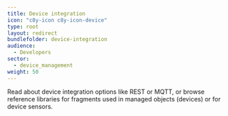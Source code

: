 ```yaml
---
title: Device integration
icon: "c8y-icon c8y-icon-device"
type: root
layout: redirect
bundlefolder: device-integration
audience:
  - Developers
sector:
  - device_management
weight: 50
---
```


Read about device integration options like REST or MQTT, or browse reference libraries for fragments used in managed objects (devices) or for device sensors.
